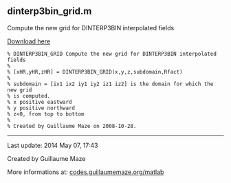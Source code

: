 ## dinterp3bin\_grid.m ##
Compute the new grid for DINTERP3BIN interpolated fields

[Download here](http://guillaumemaze.googlecode.com/svn/trunk/matlab/codes/geophysic/dinterp3bin_grid.m)

```
% DINTERP3BIN_GRID Compute the new grid for DINTERP3BIN interpolated fields
%
% [xHR,yHR,zHR] = DINTERP3BIN_GRID(x,y,z,subdomain,Rfact)
%
% subdomain = [ix1 ix2 iy1 iy2 iz1 iz2] is the domain for which the new grid
% is computed. 
% x positive eastward
% y positive northward
% z<0, from top to bottom 
%
% Created by Guillaume Maze on 2008-10-28.
```

---

Last update: 2014 May 07, 17:43

Created by Guillaume Maze

More informations at: [codes.guillaumemaze.org/matlab](http://codes.guillaumemaze.org/matlab)